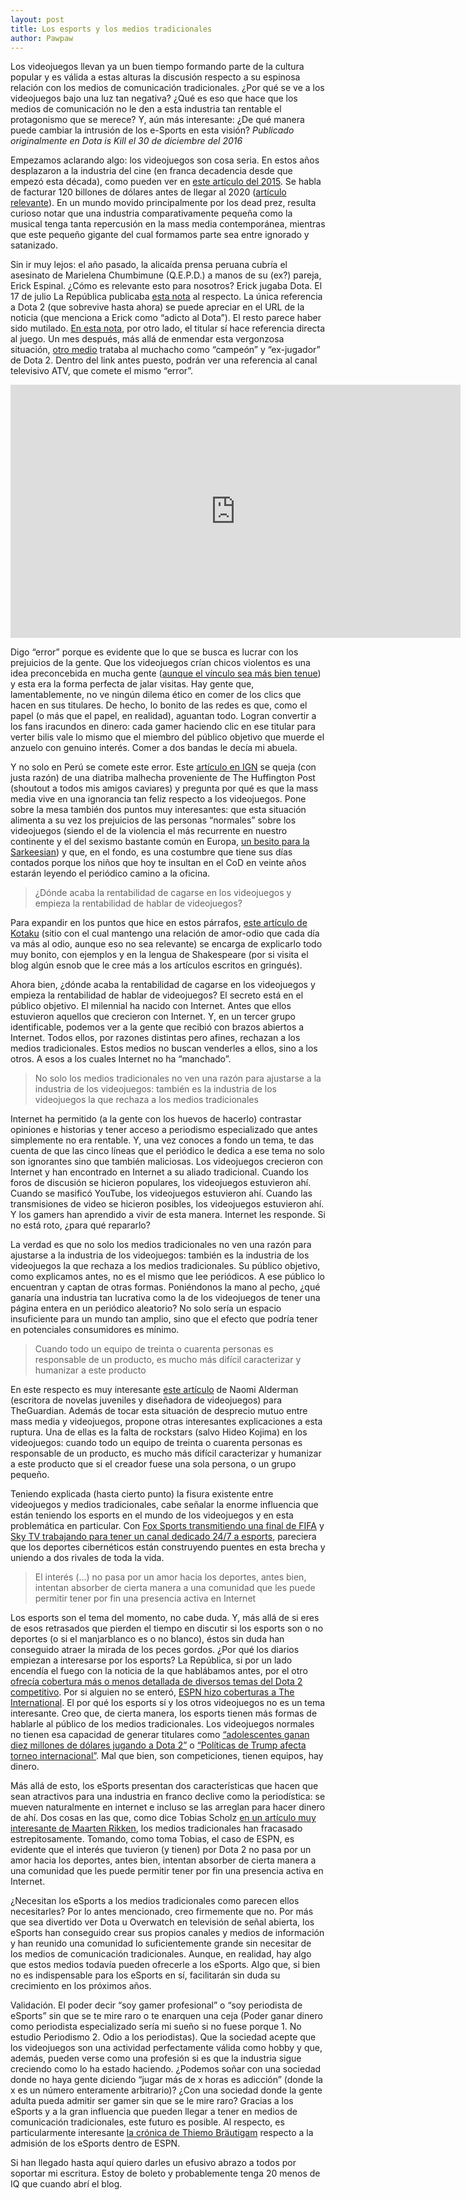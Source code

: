```yaml
---
layout: post
title: Los esports y los medios tradicionales
author: Pawpaw
---
```


Los videojuegos llevan ya un buen tiempo formando parte de la cultura popular y es válida a estas alturas la discusión respecto a su espinosa relación con los medios de comunicación tradicionales. ¿Por qué se ve a los videojuegos bajo una luz tan negativa? ¿Qué es eso que hace que los medios de comunicación no le den a esta industria tan rentable el protagonismo que se merece? Y, aún más interesante: ¿De qué manera puede cambiar la intrusión de los e-Sports en esta visión? _Publicado originalmente en Dota is Kill el 30 de diciembre del 2016_

Empezamos aclarando algo: los videojuegos son cosa seria. En estos años desplazaron a la industria del cine (en franca decadencia desde que empezó esta década), como pueden ver en [este artículo del 2015](https://businesstech.co.za/news/lifestyle/88472/the-biggest-entertainment-markets-in-the-world/). Se habla de facturar 120 billones de dólares antes de llegar al 2020 ([artículo relevante](https://newzoo.com/insights/articles/global-games-market-reaches-99-6-billion-2016-mobile-generating-37/)). En un mundo movido principalmente por los dead prez, resulta curioso notar que una industria comparativamente pequeña como la musical tenga tanta repercusión en la mass media contemporánea, mientras que este pequeño gigante del cual formamos parte sea entre ignorado y satanizado.

Sin ir muy lejos: el año pasado, la alicaída prensa peruana cubría el asesinato de Marielena Chumbimune (Q.E.P.D.) a manos de su (ex?) pareja, Erick Espinal. ¿Cómo es relevante esto para nosotros? Erick jugaba Dota. El 17 de julio La República publicaba [esta nota](https://larepublica.pe/sociedad/786345-adicto-al-dota-es-acusado-de-asesinar-cuchillazos-su-expareja-en-surquillo) al respecto. La única referencia a Dota 2 (que sobrevive hasta ahora) se puede apreciar en el URL de la noticia (que menciona a Erick como “adicto al Dota”). El resto parece haber sido mutilado. [En esta nota](https://larepublica.pe/sociedad/786738-jugador-de-dota-2-confeso-haber-asesinado-su-enamorada-porque-no-quiso-tener-sexo), por otro lado, el titular sí hace referencia directa al juego. Un mes después, más allá de enmendar esta vergonzosa situación, [otro medio](https://trome.pe/actualidad/campeon-dota-asesino-quedar-libre-carcel-video-erik-espinal-hernandez-27048) trataba al muchacho como “campeón” y “ex-jugador” de Dota 2. Dentro del link antes puesto, podrán ver una referencia al canal televisivo ATV, que comete el mismo “error”.

<iframe width="720" height="405" src="https://www.youtube.com/embed/peCJ-wjdKrI" frameborder="0" allow="accelerometer; autoplay; encrypted-media; gyroscope; picture-in-picture" allowfullscreen></iframe>

Digo “error” porque es evidente que lo que se busca es lucrar con los prejuicios de la gente. Que los videojuegos crían chicos violentos es una idea preconcebida en mucha gente ([aunque el vínculo sea más bien tenue](https://www.telegraph.co.uk/science/2016/03/12/study-finds-no-evidence-violent-video-games-make-children-aggres/)) y esta era la forma perfecta de jalar visitas. Hay gente que, lamentablemente, no ve ningún dilema ético en comer de los clics que hacen en sus titulares. De hecho, lo bonito de las redes es que, como el papel (o más que el papel, en realidad), aguantan todo. Logran convertir a los fans iracundos en dinero: cada gamer haciendo clic en ese titular para verter bilis vale lo mismo que el miembro del público objetivo que muerde el anzuelo con genuino interés. Comer a dos bandas le decía mi abuela.

Y no solo en Perú se comete este error. Este [artículo en IGN](https://www.telegraph.co.uk/science/2016/03/12/study-finds-no-evidence-violent-video-games-make-children-aggres/) se queja (con justa razón) de una diatriba malhecha proveniente de The Huffington Post (shoutout a todos mis amigos caviares) y pregunta por qué es que la mass media vive en una ignorancia tan feliz respecto a los videojuegos. Pone sobre la mesa también dos puntos muy interesantes: que esta situación alimenta a su vez los prejuicios de las personas “normales” sobre los videojuegos (siendo el de la violencia el más recurrente en nuestro continente y el del sexismo bastante común en Europa, [un besito para la Sarkeesian](https://medium.com/@andyghktweet/why-anita-sarkeesian-is-the-worst-thing-to-happen-to-videogames-since-sonic-06-1bc7bdbd217c)) y que, en el fondo, es una costumbre que tiene sus días contados porque los niños que hoy te insultan en el CoD en veinte años estarán leyendo el periódico camino a la oficina.

> ¿Dónde acaba la rentabilidad de cagarse en los videojuegos y empieza la rentabilidad de hablar de videojuegos?

Para expandir en los puntos que hice en estos párrafos, [este artículo de Kotaku](https://www.kotaku.co.uk/2016/08/23/why-mainstream-reporting-on-video-games-is-still-often-so-negative) (sitio con el cual mantengo una relación de amor-odio que cada día va más al odio, aunque eso no sea relevante) se encarga de explicarlo todo muy bonito, con ejemplos y en la lengua de Shakespeare (por si visita el blog algún esnob que le cree más a los artículos escritos en gringués).

Ahora bien, ¿dónde acaba la rentabilidad de cagarse en los videojuegos y empieza la rentabilidad de hablar de videojuegos? El secreto está en el público objetivo. El milennial ha nacido con Internet. Antes que ellos estuvieron aquellos que crecieron con Internet. Y, en un tercer grupo identificable, podemos ver a la gente que recibió con brazos abiertos a Internet. Todos ellos, por razones distintas pero afines, rechazan a los medios tradicionales. Estos medios no buscan venderles a ellos, sino a los otros. A esos a los cuales Internet no ha “manchado”.

> No solo los medios tradicionales no ven una razón para ajustarse a la industria de los videojuegos: también es la industria de los videojuegos la que rechaza a los medios tradicionales

Internet ha permitido (a la gente con los huevos de hacerlo) contrastar opiniones e historias y tener acceso a periodismo especializado que antes simplemente no era rentable. Y, una vez conoces a fondo un tema, te das cuenta de que las cinco líneas que el periódico le dedica a ese tema no solo son ignorantes sino que también maliciosas. Los videojuegos crecieron con Internet y han encontrado en Internet a su aliado tradicional. Cuando los foros de discusión se hicieron populares, los videojuegos estuvieron ahí. Cuando se masificó YouTube, los videojuegos estuvieron ahí. Cuando las transmisiones de video se hicieron posibles, los videojuegos estuvieron ahí. Y los gamers han aprendido a vivir de esta manera. Internet les responde. Si no está roto, ¿para qué repararlo?

La verdad es que no solo los medios tradicionales no ven una razón para ajustarse a la industria de los videojuegos: también es la industria de los videojuegos la que rechaza a los medios tradicionales. Su público objetivo, como explicamos antes, no es el mismo que lee periódicos. A ese público lo encuentran y captan de otras formas. Poniéndonos la mano al pecho, ¿qué ganaría una industria tan lucrativa como la de los videojuegos de tener una página entera en un periódico aleatorio? No solo sería un espacio insuficiente para un mundo tan amplio, sino que el efecto que podría tener en potenciales consumidores es mínimo.

> Cuando todo un equipo de treinta o cuarenta personas es responsable de un producto, es mucho más difícil caracterizar y humanizar a este producto

En este respecto es muy interesante [este artículo](https://www.theguardian.com/technology/2016/feb/15/naomi-alderman-take-video-games-seriously) de Naomi Alderman (escritora de novelas juveniles y diseñadora de videojuegos) para TheGuardian. Además de tocar esta situación de desprecio mutuo entre mass media y videojuegos, propone otras interesantes explicaciones a esta ruptura. Una de ellas es la falta de rockstars (salvo Hideo Kojima) en los videojuegos: cuando todo un equipo de treinta o cuarenta personas es responsable de un producto, es mucho más difícil caracterizar y humanizar a este producto que si el creador fuese una sola persona, o un grupo pequeño.

Teniendo explicada (hasta cierto punto) la fisura existente entre videojuegos y medios tradicionales, cabe señalar la enorme influencia que están teniendo los esports en el mundo de los videojuegos y en esta problemática en particular. Con [Fox Sports transmitiendo una final de FIFA](https://www.huffpost.com/entry/ea-sports-fifa_n_573f4c6be4b0613b512a2f43) y [Sky TV trabajando para tener un canal dedicado 24/7 a esports](https://www.theguardian.com/media/2016/jun/16/sky-uk-esports-tv-channel-sky-itv), pareciera que los deportes cibernéticos están construyendo puentes en esta brecha y uniendo a dos rivales de toda la vida.

> El interés (...) no pasa por un amor hacia los deportes, antes bien, intentan absorber de cierta manera a una comunidad que les puede permitir tener por fin una presencia activa en Internet

Los esports son el tema del momento, no cabe duda. Y, más allá de si eres de esos retrasados que pierden el tiempo en discutir si los esports son o no deportes (o si el manjarblanco es o no blanco), éstos sin duda han conseguido atraer la mirada de los peces gordos. ¿Por qué los diarios empiezan a interesarse por los esports? La República, si por un lado encendía el fuego con la noticia de la que hablábamos antes, por el otro [ofrecía cobertura más o menos detallada de diversos temas del Dota 2 competitivo](https://larepublica.pe/tag/dota-2). Por si alguien no se enteró, [ESPN hizo coberturas a The International](https://ftw.usatoday.com/2014/07/espn-dota-2-international-esports). El por qué los esports sí y los otros videojuegos no es un tema interesante. Creo que, de cierta manera, los esports tienen más formas de hablarle al público de los medios tradicionales. Los videojuegos normales no tienen esa capacidad de generar titulares como [“adolescentes ganan diez millones de dólares jugando a Dota 2”](https://publimetro.pe/entretenimiento/noticia-dota-2-the-wings-gaming-gano-the-international-2016-49219) o [“Políticas de Trump afecta torneo internacional”](https://peru21.pe/cheka/videojuegos/torneo-internacional-dota-2-ve-afectado-politicas-migratorias-donald-trump-64031). Mal que bien, son competiciones, tienen equipos, hay dinero.

Más allá de esto, los eSports presentan dos características que hacen que sean atractivos para una industria en franco declive como la periodística: se mueven naturalmente en internet e incluso se las arreglan para hacer dinero de ahí. Dos cosas en las que, como dice Tobias Scholz [en un artículo muy interesante de Maarten Rikken](https://www.researchgate.net/blog/post/can-esports-and-traditional-media-get-along), los medios tradicionales han fracasado estrepitosamente. Tomando, como toma Tobias, el caso de ESPN, es evidente que el interés que tuvieron (y tienen) por Dota 2 no pasa por un amor hacia los deportes, antes bien, intentan absorber de cierta manera a una comunidad que les puede permitir tener por fin una presencia activa en Internet.

¿Necesitan los eSports a los medios tradicionales como parecen ellos necesitarles? Por lo antes mencionado, creo firmemente que no. Por más que sea divertido ver Dota u Overwatch en televisión de señal abierta, los eSports han conseguido crear sus propios canales y medios de información y han reunido una comunidad lo suficientemente grande sin necesitar de los medios de comunicación tradicionales. Aunque, en realidad, hay algo que estos medios todavía pueden ofrecerle a los eSports. Algo que, si bien no es indispensable para los eSports en sí, facilitarán sin duda su crecimiento en los próximos años.

Validación. El poder decir “soy gamer profesional” o “soy periodista de eSports” sin que se te mire raro o te enarquen una ceja (Poder ganar dinero como periodista especializado sería mi sueño si no fuese porque 1. No estudio Periodismo 2. Odio a los periodistas). Que la sociedad acepte que los videojuegos son una actividad perfectamente válida como hobby y que, además, pueden verse como una profesión si es que la industria sigue creciendo como lo ha estado haciendo. ¿Podemos soñar con una sociedad donde no haya gente diciendo “jugar más de x horas es adicción” (donde la x es un número enteramente arbitrario)? ¿Con una sociedad donde la gente adulta pueda admitir ser gamer sin que se le mire raro? Gracias a los eSports y a la gran influencia que pueden llegar a tener en medios de comunicación tradicionales, este futuro es posible. Al respecto, es particularmente interesante [la crónica de Thiemo Bräutigam](https://esportsobserver.com/old-media-opens-up-to-esports-is-the-industry-in-need-of-traditional-media/) respecto a la admisión de los eSports dentro de ESPN.

Si han llegado hasta aquí quiero darles un efusivo abrazo a todos por soportar mi escritura. Estoy de boleto y probablemente tenga 20 menos de IQ que cuando abrí el blog.

